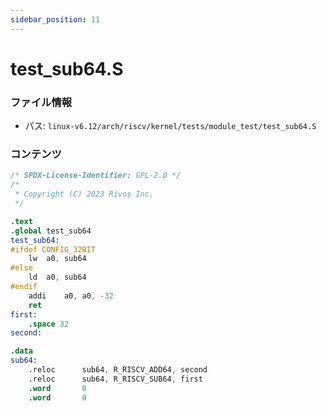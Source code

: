 ```yaml
---
sidebar_position: 11
---
```

# test_sub64.S

### ファイル情報

- パス: `linux-v6.12/arch/riscv/kernel/tests/module_test/test_sub64.S`

### コンテンツ

```S
/* SPDX-License-Identifier: GPL-2.0 */
/*
 * Copyright (C) 2023 Rivos Inc.
 */

.text
.global test_sub64
test_sub64:
#ifdef CONFIG_32BIT
	lw	a0, sub64
#else
	ld	a0, sub64
#endif
	addi	a0, a0, -32
	ret
first:
	.space 32
second:

.data
sub64:
	.reloc		sub64, R_RISCV_ADD64, second
	.reloc		sub64, R_RISCV_SUB64, first
	.word		0
	.word		0

```
